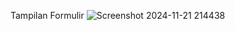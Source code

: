 Tampilan Formulir
![Screenshot 2024-11-21 214438](https://github.com/user-attachments/assets/2c3c48d0-cf47-4b02-a197-65bb397fd75f)
